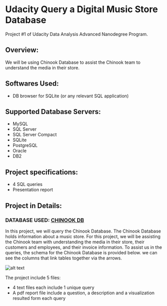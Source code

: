 # Udacity Query a Digital Music Store Database
Project #1 of Udacity Data Analysis Advanced Nanodegree Program.

## Overview:
We will be using Chinook Database to assist the Chinook team to understand the media in their store.

## Softwares Used:
 - DB browser for SQLite (or any relevant SQL application)

## Supported Database Servers:
 - MySQL
 - SQL Server
 - SQL Server Compact
 - SQLite
 - PostgreSQL
 - Oracle
 - DB2
 
## Project specifications:
 - 4 SQL queries
 - Presentation report
 
## Project in Details:
### DATABASE USED: [CHINOOK DB](https://video.udacity-data.com/topher/2021/March/6053d783_chinook-db/chinook-db.zip)
In this project, we will query the Chinook Database. The Chinook Database holds information about a music store. For this project, we will be assisting the Chinook team with understanding the media in their store, their customers and employees, and their invoice information. To assist us in the queries, the schema for the Chinook Database is provided below. we can see the columns that link tables together via the arrows.

![alt text](https://video.udacity-data.com/topher/2017/June/5956d5ee_screen-shot-2017-06-29-at-10.51.15-pm/screen-shot-2017-06-29-at-10.51.15-pm.png)
 
The project include 5 files:
 - 4 text files each include 1 unique query
 - A pdf report file include a question, a description and a visualization resulted form each query
